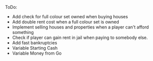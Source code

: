 ToDo:

- Add check for full colour set owned when buying houses
- Add double rent cost when a full colour set is owned
- Implement selling houses and properties when a player can't afford something
- Check if player can gain rent in jail when paying to somebody else.
- Add fast bankruptcies
- Variable Starting Cash
- Variable Money from Go